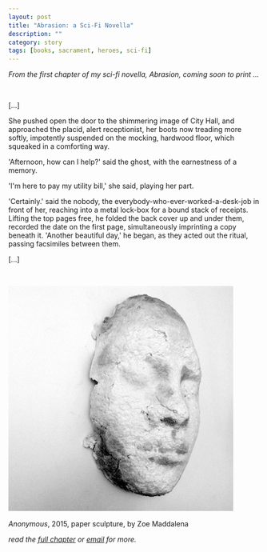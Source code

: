 ```yaml
---
layout: post
title: "Abrasion: a Sci-Fi Novella"
description: ""
category: story
tags: [books, sacrament, heroes, sci-fi]
---
```


*From the first chapter of my sci-fi novella, Abrasion, coming soon to print ...*

<p>&nbsp;</p>

[...]

She pushed open the door to the shimmering image of City Hall, and approached the placid, alert receptionist, her boots now treading more softly, impotently suspended on the mocking, hardwood floor, which squeaked in a comforting way.

'Afternoon, how can I help?' said the ghost, with the earnestness of a memory.

'I'm here to pay my utility bill,' she said, playing her part.

'Certainly.' said the nobody, the everybody-who-ever-worked-a-desk-job in front of her, reaching into a metal lock-box for a bound stack of receipts. Lifting the top pages free, he folded the back cover up and under them, recorded the date on the first page, simultaneously imprinting a copy beneath it. 'Another beautiful day,' he began, as they acted out the ritual, passing facsimiles between them.

[...]

<p>&nbsp;</p>

![](/assets/anonymous-abrasion.jpg) 

*Anonymous*, 2015, paper sculpture, by Zoe Maddalena

*read the [full chapter](http://pages.imby.net/abrasion) or [email](mailto:dpmaddalena@gmail.com?subject=abrasion) for more.*
